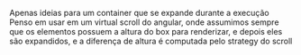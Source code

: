 Apenas ideias para um container que se expande durante a execução
Penso em usar em um virtual scroll do angular, onde assumimos sempre que os elementos
possuem a altura do box para renderizar, e depois eles são expandidos, e a diferença de altura é computada pelo strategy do scroll